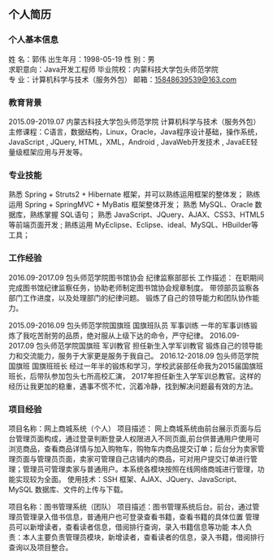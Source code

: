 ## 个人简历
### 个人基本信息
姓    名：郭伟       出生年月：1998-05-19        性    别：男                                   
求职意向：Java开发工程师   毕业院校：内蒙科技大学包头师范学院      
专    业：计算机科学与技术（服务外包）
邮箱：15848639539@163.com

### 教育背景
2015.09-2019.07      内蒙古科技大学包头师范学院         计算机科学与技术（服务外包）
主修课程：C语言，数据结构，Linux，Oracle，Java程序设计基础，操作系统，JavaScript ,
JQuery, HTML，XML，Android , JavaWeb开发技术 , JavaEE轻量级框架应用与开发等。

### 专业技能
熟悉 Spring + Struts2 + Hibernate 框架，并可以熟练运用框架的整体发；
熟练运用 Spring + SpringMVC + MyBatis 框架整体开发；
熟悉 MySQL、Oracle 数据库，熟练掌握 SQL语句；
熟悉 JavaScript、JQuery、AJAX、CSS3、HTML5 等前端页面开发 ; 
熟练运用 MyEclipse、Eclipse、ideal、MySQL、HBuilder等工具；

### 工作经验
2016.09-2017.09              包头师范学院图书馆协会    纪律监察部部长
工作描述：
在职期间完成图书馆纪律监察任务，协助老师制定图书馆协会规章制度。
带领部员监察各部门工作进度，以及处理部门的纪律问题。
锻炼了自己的领导能力和团队协作能力。

2015.09-2016.09              包头师范学院国旗班        国旗班队员
军事训练                                    一年的军事训练锻炼了我吃苦耐劳的品质，绝对服从上级下达的命令，严守纪律。
2016.09-2017.09              包头师范学院国旗班        军训教官
担任新生入学军训教官         锻炼自己的领导能力和交流能力，服务于大家更是服务于我自己。
2016.12-2018.09              包头师范学院国旗班        国旗班班长 
经过一年半的锻炼和学习，学校武装部任命我为2015届国旗班班长，后带队参加包头七所高校汇演，
2017年担任新生入学军训总教官。这样的经历让我更加的稳重，遇事不慌不忙，沉着冷静，找到解决问题最有效的方法。
### 项目经验
项目名称：网上商城系统（个人）
项目描述： 网上商城系统由前台展示页面与后台管理页面构成，通过登录判断登录人权限进入不同页面,前台供普通用户使用可浏览商品，查看商品详情与加入购物车，购物车内商品提交订单；后台分为卖家管理页面与管理员页面，卖家可管理自己店铺内的商品，可对用户提交订单进行管理；管理员可管理卖家与普通用户。本系统各模块按照在线网络商城进行管理，功能实现较为全面。
使用技术：SSH 框架、AJAX、JQuery、JavaScript、MySQL 数据库、文件的上传与下载。

项目名称：图书管理系统（团队）
项目描述：图书管理系统后台。前台，通过管理员管理录入借书信息，普通用户也可登录查看书籍，查看书籍的具体位置
                 管理员可以新增读者，查看读者信息，借阅排行查询，录入书籍信息等功能
本人负责：本人主要负责管理员模块，新增读者，查看读者的信息，录入书籍，借阅排行查询以及项目整合。
